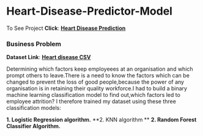 # Heart-Disease-Predictor-Model
To See Project **Click**: [<b>Heart Disease Prediction</b>](https://github.com/BlessingNehohwa/Heart-Disease-Predictor-Model/blob/main/Heart%20Disease%20Predictor.ipynb)

### Business Problem

**Dataset Link**: [<b>Heart disease CSV</b>]( https://drive.google.com/file/d/1jJ0HWLmPVCWwlAHp9MzE584SKGu4Xu2W/view?usp=sharing)

Determining which factors keep employeees at an organisation and which prompt others to leave.There is a need to know the factors which can be changed to prevent the loss of good people,because the power of any organisation is in retaining their quality workforce.I had to build a binary machine learning classification model to find out,which factors led to employee attrition? I therefore trained my dataset using these three classification models:

**1. Logistic Regression algorithm.**
**2. KNN algorithm **
**2. Random Forest Classifier Algorithm.**


